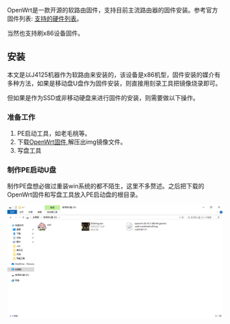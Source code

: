 OpenWrt是一款开源的软路由固件，支持目前主流路由器的固件安装。参考官方固件列表: [支持的硬件列表](https://openwrt.org/toh/views/toh_fwdownload?dataflt%5B0%5D=supported%20current%20rel_%3D24.10.1)。

当然也支持刷x86设备固件。

## 安装

本文是以J4125机器作为软路由来安装的，该设备是x86机型，固件安装的媒介有多种方法，如果是移动盘U盘作为固件安装，则直接用刻录工具把镜像烧录即可。

但如果是作为SSD或非移动硬盘来进行固件的安装，则需要做以下操作。

### 准备工作

1. PE启动工具，如老毛桃等。
2. 下载[OpenWrt固件](https://downloads.openwrt.org/releases/24.10.1/targets/x86/64/),解压出img镜像文件。
3. 写盘工具

### 制作PE启动U盘

制作PE盘想必做过重装win系统的都不陌生，这里不多赘述。之后把下载的OpenWrt固件和写盘工具放入PE启动盘的根目录。

![root alt](/OpenWrt/img/老毛桃U盘%20(D_)%202025_5_7%202_49_30.png)